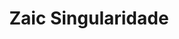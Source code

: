 ---
layout: post
type: post
title: Zaic Singularidade

description: "Desenvolvimento da landing page Singularidade da Zaic Branding utilizando Pug e Sass."
categories: ['portfolio']
tags: ['Front-end']
type: single
live: "https://singularidade.zaic.com.br/"
permalink: /portfolio/:title/
---